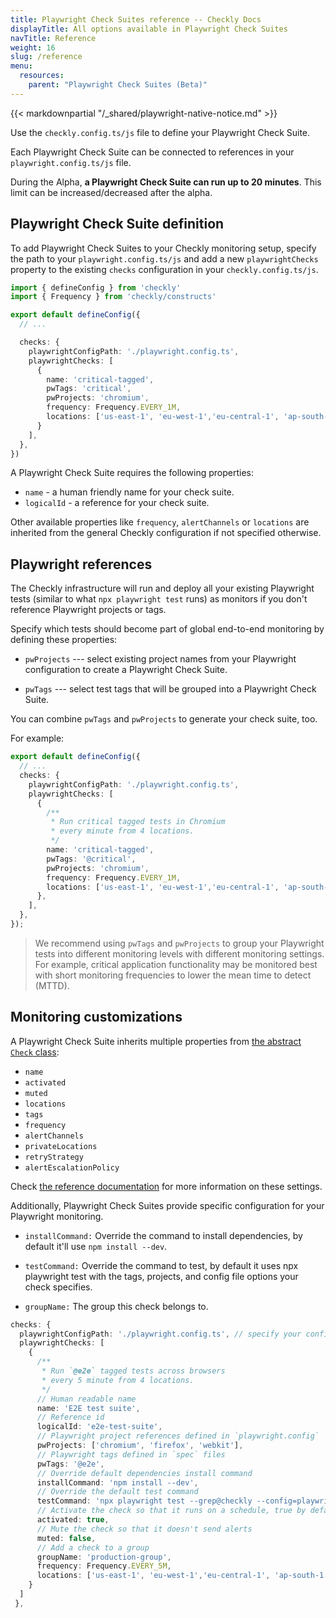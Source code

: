 ```yaml
---
title: Playwright Check Suites reference -- Checkly Docs
displayTitle: All options available in Playwright Check Suites
navTitle: Reference
weight: 16
slug: /reference
menu:
  resources:
    parent: "Playwright Check Suites (Beta)"
---
```


{{< markdownpartial "/_shared/playwright-native-notice.md" >}}

Use the `checkly.config.ts/js` file to define your Playwright Check Suite.

Each Playwright Check Suite can be connected to references in your `playwright.config.ts/js` file.

During the Alpha, **a Playwright Check Suite can run up to 20 minutes**. This limit can be increased/decreased after the alpha.

## Playwright Check Suite definition

To add Playwright Check Suites to your Checkly monitoring setup, specify the path to your `playwright.config.ts/js` and add a new `playwrightChecks` property to the existing `checks` configuration in your `checkly.config.ts/js`.

```typescript {title="checkly.config.ts"}
import { defineConfig } from 'checkly'
import { Frequency } from 'checkly/constructs'

export default defineConfig({
  // ...

  checks: {
    playwrightConfigPath: './playwright.config.ts',
    playwrightChecks: [
      {
        name: 'critical-tagged',
        pwTags: 'critical',
        pwProjects: 'chromium',
        frequency: Frequency.EVERY_1M,
        locations: ['us-east-1', 'eu-west-1','eu-central-1', 'ap-south-1'],
      }
    ],
  },
})
```

A Playwright Check Suite requires the following properties:

* `name` - a human friendly name for your check suite.
* `logicalId` - a reference for your check suite.

Other available properties like `frequency`, `alertChannels` or `locations` are inherited from the general Checkly configuration if not specified otherwise.

## Playwright references

The Checkly infrastructure will run and deploy all your existing Playwright tests (similar to what `npx playwright test` runs) as monitors if you don't reference Playwright projects or tags.

Specify which tests should become part of global end-to-end monitoring by defining these properties:

* `pwProjects` --- select existing project names from your Playwright configuration to create a Playwright Check Suite.

* `pwTags` --- select test tags that will be grouped into a Playwright Check Suite.

You can combine `pwTags` and `pwProjects` to generate your check suite, too.

For example:

```typescript {title="checkly.config.ts"}
export default defineConfig({
  // ...
  checks: {
    playwrightConfigPath: './playwright.config.ts',
    playwrightChecks: [
      {
        /**
         * Run critical tagged tests in Chromium
         * every minute from 4 locations.
         */
        name: 'critical-tagged',
        pwTags: '@critical',
        pwProjects: 'chromium',
        frequency: Frequency.EVERY_1M,
        locations: ['us-east-1', 'eu-west-1','eu-central-1', 'ap-south-1'],
      },
    ],
  },
});
```

> We recommend using `pwTags` and `pwProjects` to group your Playwright tests into different monitoring levels with different monitoring settings. For example, critical application functionality may be monitored best with short monitoring frequencies to lower the mean time to detect (MTTD).

## Monitoring customizations

A Playwright Check Suite inherits multiple properties from [the abstract `Check` class](/docs/cli/constructs-reference/#check):

- `name`
- `activated`
- `muted`
- `locations`
- `tags`
- `frequency`
- `alertChannels`
- `privateLocations`
- `retryStrategy`
- `alertEscalationPolicy`

Check [the reference documentation](/docs/cli/constructs-reference/#check) for more information on these settings.

Additionally, Playwright Check Suites provide specific configuration for your Playwright monitoring.

* `installCommand:` Override the command to install dependencies, by default it'll use `npm install --dev`.

* `testCommand:` Override the command to test, by default it uses npx playwright test with the tags, projects, and config file options your check specifies.

* `groupName:` The group this check belongs to.

```typescript {title="checkly.config.ts"}
checks: {
  playwrightConfigPath: './playwright.config.ts', // specify your config file
  playwrightChecks: [
    {
      /**
       * Run `@e2e` tagged tests across browsers
       * every 5 minute from 4 locations.
       */
      // Human readable name
      name: 'E2E test suite',
      // Reference id
      logicalId: 'e2e-test-suite',
      // Playwright project references defined in `playwright.config`
      pwProjects: ['chromium', 'firefox', 'webkit'],
      // Playwright tags defined in `spec` files
      pwTags: '@e2e',
      // Override default dependencies install command
      installCommand: 'npm install --dev',
      // Override the default test command
      testCommand: 'npx playwright test --grep@checkly --config=playwright.foo.config.ts',
      // Activate the check so that it runs on a schedule, true by default
      activated: true,
      // Mute the check so that it doesn't send alerts
      muted: false,
      // Add a check to a group
      groupName: 'production-group',
      frequency: Frequency.EVERY_5M,
      locations: ['us-east-1', 'eu-west-1','eu-central-1', 'ap-south-1'],
    }
  ]
 },
```

